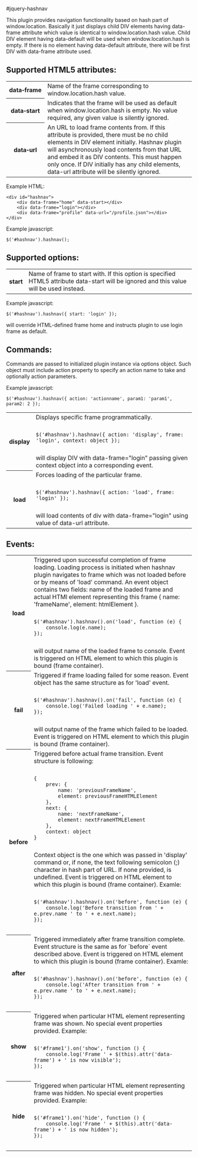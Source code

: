 #jquery-hashnav

This plugin provides navigation functionality based on hash part of window.location.
Basically it just displays child DIV elements having data-frame attribute which value
is identical to window.location.hash value. Child DIV element having data-default
will be used when window.location.hash is empty. If there is no element having data-default
attribute, there will be first DIV with data-frame attribute used.

## Supported HTML5 attributes:

<table>

<tr>
<th>data&#8209;frame</th>
<td>
    Name of the frame corresponding to window.location.hash value.
</td>
</tr>

<tr>
<th>data&#8209;start</th>
<td>
    Indicates that the frame will be used as default when window.location.hash is empty.
    No value required, any given value is silently ignored.
</td>
</tr>

<tr>
<th>data&#8209;url</th>
<td>
    An URL to load frame contents from. If this attribute is provided, there must be
    no child elements in DIV element initially. Hashnav plugin will asynchronously
    load contents from that URL and embed it as DIV contents. This must happen only once.
    If DIV initially has any child elements, data-url attribute will be silently ignored.
</td>
</tr>

</table>

Example HTML:

    <div id="hashnav">
        <div data-frame="home" data-start></div>
        <div data-frame="login"></div>
        <div data-frame="profile" data-url="/profile.json"></div>
    </div>

Example javascript:

    $('#hashnav').hashnav();

## Supported options:

<table>

<tr>
<th>start</th>
<td>
    Name of frame to start with. If this option is specified HTML5 attribute data-start
    will be ignored and this value will be used instead.
</td>
</tr>

</table>


Example javascript:

    $('#hashnav').hashnav({ start: 'login' });

will override HTML-defined frame home and instructs plugin to use login frame as default.

## Commands:

Commands are passed to initialized plugin instance via options object. Such object must include
action property to specify an action name to take and optionally action parameters.

Example javascript:

    $('#hashnav').hashnav({ action: 'actionname', param1: 'param1', param2: 2 });

<table>

<tr>
    <th>display</th>
    <td>
        Displays specific frame programmatically.
        <pre><code>
$('#hashnav').hashnav({ action: 'display', frame: 'login', context: object });
        </code></pre>
        will display DIV with data-frame="login" passing given context object into a corresponding event.
    </td>
</tr>

<tr>
    <th>load</th>
    <td>
        Forces loading of the particular frame.
        <pre><code>
$('#hashnav').hashnav({ action: 'load', frame: 'login' });
        </code></pre>
        will load contents of div with data-frame="login" using value of data-url attribute.
    </td>
</tr>

</table>

## Events:

<table>

<tr>
    <th>load</th>
    <td>
        Triggered upon successful completion of frame loading. Loading process is initiated
        when hashnav plugin navigates to frame which was not loaded before or by means of
        'load' command. An event object contains two fields: name of the loaded frame and 
        actual HTMl element representing this frame { name: 'frameName', element: htmlElement }.
        <pre><code>
$('#hashnav').hashnav().on('load', function (e) {
    console.log(e.name);
});
        </code></pre>
        will output name of the loaded frame to console.
        Event is triggered on HTML element to which this plugin is bound (frame container).
    </td>
</tr>
<tr>
    <th>fail</th>
    <td>
        Triggered if frame loading failed for some reason. Event object has the same structure as
        for 'load' event.
        <pre><code>
$('#hashnav').hashnav().on('fail', function (e) {
    console.log('Failed loading ' + e.name);
});
        </code></pre>
        will output name of the frame which failed to be loaded.
        Event is triggered on HTML element to which this plugin is bound (frame container).
    </td>
</tr>
<tr>
    <th>before</th>
    <td>
        Triggered before actual frame transition. Event structure is following:
        <pre><code>
{
    prev: {
        name: 'previousFrameName',
        element: previousFrameHTMLElement
    },
    next: {
        name: 'nextFrameName',
        element: nextFrameHTMLElement
    },
    context: object
}
        </code></pre>
        Context object is the one which was passed in 'display' command or, if none, the text
        following semicolon (;) character in hash part of URL. If none provided, is undefined.
        Event is triggered on HTML element to which this plugin is bound (frame container).
        Examle:
        <pre><code>
$('#hashnav').hashnav().on('before', function (e) {
    console.log('Before transition from ' + e.prev.name ' to ' + e.next.name);
});
        </code></pre>
    </td>
</tr>
<tr>
    <th>after</th>
    <td>
        Triggered immediately after frame transition complete. Event structure is the same as for
        `before` event described above.
        Event is triggered on HTML element to which this plugin is bound (frame container).
        Examle:
        <pre><code>
$('#hashnav').hashnav().on('before', function (e) {
    console.log('After transition from ' + e.prev.name ' to ' + e.next.name);
});
        </code></pre>
    </td>
</tr>
<tr>
    <th>show</th>
    <td>
        Triggered when particular HTML element representing frame was shown. No special event
        properties provided.
        Example:
        <pre><code>
$('#frame1').on('show', function () {
    console.log('Frame ' + $(this).attr('data-frame') + ' is now visible');
});
        </code></pre>
    </td>
</tr>
<tr>
    <th>hide</th>
    <td>
        Triggered when particular HTML element representing frame was hidden. No special event
        properties provided.
        Example:
        <pre><code>
$('#frame1').on('hide', function () {
    console.log('Frame ' + $(this).attr('data-frame') + ' is now hidden');
});
        </code></pre>
    </td>
</tr>

</table>
